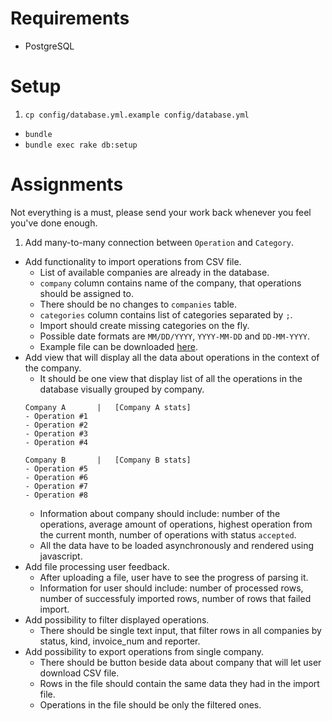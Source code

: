 # Requirements

* PostgreSQL

# Setup

1. `cp config/database.yml.example config/database.yml`
* `bundle`
* `bundle exec rake db:setup`

# Assignments

Not everything is a must, please send your work back whenever you feel you've done enough.

1. Add many-to-many connection between `Operation` and `Category`.
* Add functionality to import operations from CSV file.
  * List of available companies are already in the database.
  * `company` column contains name of the company, that operations should be assigned to.
  * There should be no changes to `companies` table.
  * `categories` column contains list of categories separated by `;`.
  * Import should create missing categories on the fly.
  * Possible date formats are `MM/DD/YYYY`, `YYYY-MM-DD` and `DD-MM-YYYY`.
  * Example file can be downloaded [here](http://monterail-share.s3.amazonaws.com/ImporterAppExample.csv).
* Add view that will display all the data about operations in the context of the company.
  * It should be one view that display list of all the operations in the database visually grouped by company.
  ```
  Company A       |   [Company A stats]
  - Operation #1
  - Operation #2
  - Operation #3
  - Operation #4

  Company B       |   [Company B stats]
  - Operation #5
  - Operation #6
  - Operation #7
  - Operation #8
  ```
  * Information about company should include: number of the operations, average amount of operations, highest operation from the current month, number of operations with status `accepted`.
  * All the data have to be loaded asynchronously and rendered using javascript.
* Add file processing user feedback.
  * After uploading a file, user have to see the progress of parsing it.
  * Information for user should include: number of processed rows, number of successfuly imported rows, number of rows that failed import.
* Add possibility to filter displayed operations.
  * There should be single text input, that filter rows in all companies by status, kind, invoice_num and reporter.
* Add possibility to export operations from single company.
  * There should be button beside data about company that will let user download CSV file.
  * Rows in the file should contain the same data they had in the import file.
  * Operations in the file should be only the filtered ones.
